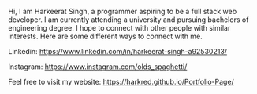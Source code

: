 Hi, I am Harkeerat Singh, a programmer aspiring to be a full stack web developer. I am currently attending a university and pursuing bachelors of engineering degree. I hope to connect with other people with similar interests. Here are some different ways to connect with me.
  
  Linkedin: https://www.linkedin.com/in/harkeerat-singh-a92530213/
  
  Instagram: https://www.instagram.com/olds_spaghetti/
  
Feel free to visit my website: https://harkred.github.io/Portfolio-Page/
